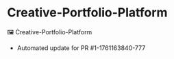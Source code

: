 # Creative-Portfolio-Platform
🖼️ Creative-Portfolio-Platform


- Automated update for PR #1-1761163840-777